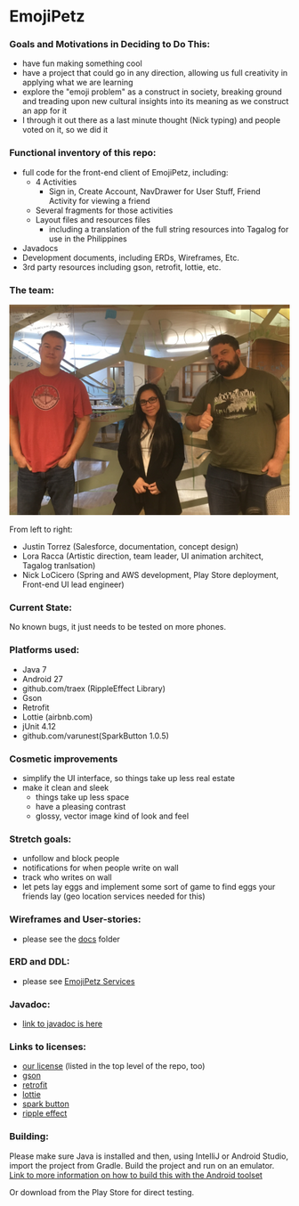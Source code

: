 # EmojiPetz

### Goals and Motivations in Deciding to Do This:

- have fun making something cool
- have a project that could go in any direction, allowing us full creativity in applying what we are learning
- explore the "emoji problem" as a construct in society, breaking ground and treading upon new cultural insights into its meaning as we construct an app for it
- I through it out there as a last minute thought (Nick typing) and people voted on it, so we did it

### Functional inventory of this repo:

- full code for the front-end client of EmojiPetz, including:
  - 4 Activities
    - Sign in, Create Account, NavDrawer for User Stuff, Friend Activity for viewing a friend
  - Several fragments for those activities
  - Layout files and resources files
    - including a translation of the full string resources into Tagalog for use in the Philippines
- Javadocs
- Development documents, including ERDs, Wireframes, Etc.
- 3rd party resources including gson, retrofit, lottie, etc.

### The team:

![Justin, Lora, and Nick](docs/IMG_0444.JPG)

From left to right:

 - Justin Torrez (Salesforce, documentation, concept design) 
 - Lora Racca (Artistic direction, team leader, UI animation architect, Tagalog tranlsation) 
 - Nick LoCicero (Spring and AWS development, Play Store deployment, Front-end UI lead engineer)
 
### Current State:

No known bugs, it just needs to be tested on more phones.

### Platforms used:

- Java 7
- Android 27
- github.com/traex (RippleEffect Library)
- Gson
- Retrofit
- Lottie (airbnb.com)
- jUnit 4.12
- github.com/varunest(SparkButton 1.0.5)

### Cosmetic improvements

- simplify the UI interface, so things take up less real estate
- make it clean and sleek
  - things take up less space
  - have a pleasing contrast
  - glossy, vector image kind of look and feel

### Stretch goals:
    
- unfollow and block people
- notifications for when people write on wall
- track who writes on wall
- let pets lay eggs and implement some sort of game to find eggs your friends lay (geo location services needed for this)

### Wireframes and User-stories:

- please see the [docs](docs) folder

### ERD and DDL:

- please see [EmojiPetz Services](http://emoji-pets.github.io/emoji-pets-service)

### Javadoc:

- [link to javadoc is here](api/docs/index.html)

### Links to licenses:

- [our license](LICENSE) (listed in the top level of the repo, too)
- [gson](https://github.com/google/gson/blob/master/LICENSE)
- [retrofit](http://square.github.io/retrofit/)
- [lottie](https://github.com/airbnb/lottie-android/blob/master/LICENSE)
- [spark button](https://github.com/varunest/SparkButton/blob/master/LICENSE.md)
- [ripple effect](https://github.com/traex/RippleEffect/blob/master/LICENSE.txt)

### Building:

Please make sure Java is installed and then, using IntelliJ or Android Studio, import the project from Gradle.  Build the project and run on an emulator.  [Link to more information on how to build this with the Android toolset](https://developer.android.com/training/basics/firstapp/)

Or download from the Play Store for direct testing.

